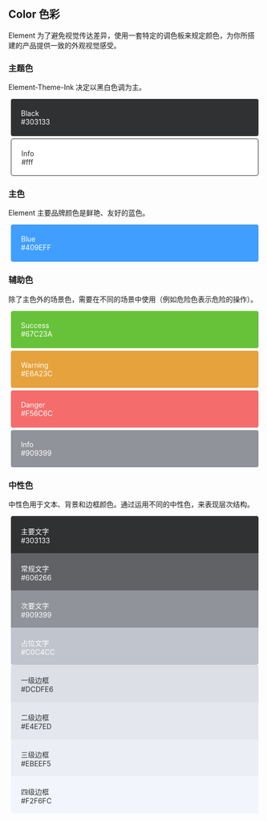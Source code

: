 <style lang="scss">
  .demo-color-box {
    border-radius: 4px;
    padding: 20px;
    height: 74px;
    box-sizing: border-box;
    color: #fff;
    font-size: 14px;
    margin: 5px;
  }
  .demo-color-box-group {
    .demo-color-box {
      border-radius: 0;
      margin: 0 5px;
    }
    .demo-color-box:first-child {
      border-radius: 4px 4px 0 0;
    }
    .demo-color-box:last-child {
      border-radius: 0 0 4px 4px;
    }
  }
  .bg-blue {
    background-color: #409EFF;
  }

  .bg-success {
    background-color: #67C23A;
  }
  .bg-warning {
    background-color: #E6A23C;
  }
  .bg-danger {
    background-color: #F56C6C;
  }
  .bg-info {
    background-color: #909399;
  }

  .bg-text-primary {
    background-color: #303133;
  }
  .bg-text-regular {
    background-color: #606266;
  }
  .bg-text-secondary {
    background-color: #909399;
  }
  .bg-text-placeholder {
    background-color: #c0c4cc;
  }

  .bg-border-base {
    background-color: #dcdfe6;
  }
  .bg-border-light {
    background-color: #e4e7ed;
  }
  .bg-border-lighter {
    background-color: #ebeef5;
  }
  .bg-border-extra-light {
    background-color: #f2f6fc;
  }

  .bg-dark {
    background-color: #303133;
  }
  .bg-light {
    background-color: #fff;
    color: #303133;
    border: 1px solid #303133;
  }

  [class*=" bg-border-"] {
    color: #303133;
  }
</style>

## Color 色彩

Element 为了避免视觉传达差异，使用一套特定的调色板来规定颜色，为你所搭建的产品提供一致的外观视觉感受。

### 主题色

Element-Theme-Ink 决定以黑白色调为主。

<el-row>
  <el-col :span="12">
    <div class="demo-color-box bg-dark">Black<div class="value">#303133</div></div>
  </el-col>
  <el-col :span="12">
    <div class="demo-color-box bg-light">Info<div class="value">#fff</div></div>
  </el-col>
</el-row>

### 主色

Element 主要品牌颜色是鲜艳、友好的蓝色。

<el-row>
  <el-col :span="12">
    <div class="demo-color-box bg-blue">Blue<div class="value">#409EFF</div></div>
  </el-col>
</el-row>

### 辅助色

除了主色外的场景色，需要在不同的场景中使用（例如危险色表示危险的操作）。

<el-row>
  <el-col :span="6" :xs="{span: 12}">
    <div class="demo-color-box bg-success">Success<div class="value">#67C23A</div></div>
  </el-col>
  <el-col :span="6" :xs="{span: 12}">
    <div class="demo-color-box bg-warning">Warning<div class="value">#E6A23C</div></div>
  </el-col>
  <el-col :span="6" :xs="{span: 12}">
    <div class="demo-color-box bg-danger">Danger<div class="value">#F56C6C</div></div>
  </el-col>
  <el-col :span="6" :xs="{span: 12}">
    <div class="demo-color-box bg-info">Info<div class="value">#909399</div></div>
  </el-col>
</el-row>

### 中性色

中性色用于文本、背景和边框颜色。通过运用不同的中性色，来表现层次结构。

<el-row>
  <el-col :span="12">
    <div class="demo-color-box-group">
      <div class="demo-color-box bg-text-primary">主要文字<div class="value">#303133</div></div>
      <div class="demo-color-box bg-text-regular">常规文字<div class="value">#606266</div></div>
      <div class="demo-color-box bg-text-secondary">次要文字<div class="value">#909399</div></div>
      <div class="demo-color-box bg-text-placeholder">占位文字<div class="value">#C0C4CC</div></div>
    </div>
  </el-col>
  <el-col :span="12">
    <div class="demo-color-box-group">
      <div class="demo-color-box bg-border-base">一级边框<div class="value">#DCDFE6</div></div>
      <div class="demo-color-box bg-border-light">二级边框<div class="value">#E4E7ED</div></div>
      <div class="demo-color-box bg-border-lighter">三级边框<div class="value">#EBEEF5</div></div>
      <div class="demo-color-box bg-border-extra-light">四级边框<div class="value">#F2F6FC</div></div>
    </div>
  </el-col>
</el-row>
